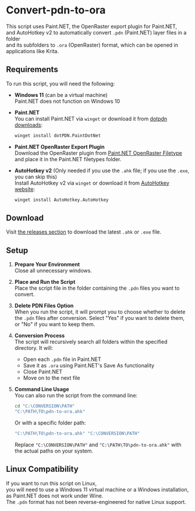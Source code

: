 # Convert-pdn-to-ora

This script uses Paint.NET, the OpenRaster export plugin for Paint.NET,  
and AutoHotkey v2 to automatically convert `.pdn` (Paint.NET) layer files in a folder  
and its subfolders to `.ora` (OpenRaster) format, which can be opened in applications like Krita.

## Requirements

To run this script, you will need the following:

- **Windows 11** (can be a virtual machine)  
  Paint.NET does not function on Windows 10
  
- **Paint.NET**  
  You can install Paint.NET via `winget` or download it from [dotpdn downloads](https://www.dotpdn.com/downloads/pdn.html):
  ```sh
  winget install dotPDN.PaintDotNet
  ```

- **Paint.NET OpenRaster Export Plugin**  
  Download the OpenRaster plugin from [Paint.NET OpenRaster Filetype](https://forums.getpaint.net/topic/20984-openraster-filetype/) and place it in the Paint.NET filetypes folder.

- **AutoHotkey v2** (Only needed if you use the `.ahk` file; if you use the `.exe`, you can skip this)  
  Install AutoHotkey v2 via `winget` or download it from [AutoHotkey website](https://www.autohotkey.com/):
  ```sh
  winget install AutoHotkey.AutoHotkey
  ```

## Download

Visit [the releases section](https://codeberg.org/marvin1099/Convert-pdn-to-ora/releases) to download the latest `.ahk` or `.exe` file.

## Setup

1. **Prepare Your Environment**  
   Close all unnecessary windows.

2. **Place and Run the Script**  
   Place the script file in the folder containing the `.pdn` files you want to convert.

3. **Delete PDN Files Option**  
   When you run the script, it will prompt you to choose whether to delete the `.pdn` files after conversion. Select "Yes" if you want to delete them, or "No" if you want to keep them.

4. **Conversion Process**  
   The script will recursively search all folders within the specified directory. It will:
   - Open each `.pdn` file in Paint.NET
   - Save it as `.ora` using Paint.NET's Save As functionality
   - Close Paint.NET
   - Move on to the next file

5. **Command Line Usage**  
   You can also run the script from the command line:
   ```sh
   cd "C:\CONVERSION\PATH"
   "C:\PATH\TO\pdn-to-ora.ahk"
   ```
   Or with a specific folder path:
   ```sh
   "C:\PATH\TO\pdn-to-ora.ahk" "C:\CONVERSION\PATH"
   ```
   Replace `"C:\CONVERSION\PATH"` and `"C:\PATH\TO\pdn-to-ora.ahk"` with the actual paths on your system.

## Linux Compatibility

If you want to run this script on Linux,  
you will need to use a Windows 11 virtual machine or a Windows installation,  
as Paint.NET does not work under Wine.  
The `.pdn` format has not been reverse-engineered for native Linux support.
